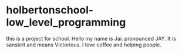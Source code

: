 # holbertonschool-low_level_programming
this is a project for school. 
Hello my name is Jai. pronounced JAY. It is sanskrit and means Victorious.
I love coffee and helping people. 
